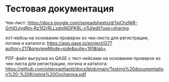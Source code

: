 # Тестовая документация
Чек-лист: https://docs.google.com/spreadsheets/d/1sjChzNiR-GrhlOJygRm-Rz1ll2rRLLsdmNGPK8L-x1U/edit?usp=sharing

ест-кейсы на основании проверок из чек-листа для регистрации, логина и каталога: 
https://app.qase.io/project/G7?author=217&previewMode=side&suite=191&tab=

PDF-файл выгрузка из QASE с тест-кейсами на основании проверок из чек-листа для регистрации, логина и каталога: https://github.com/ottersgottaott/docs/blob/main/Testing%20documentation%20-%20Kristina%20Ovcharova.pdf
